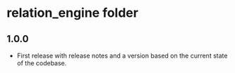 # relation_engine folder

## 1.0.0

- First release with release notes and a version based on the current state of the codebase.